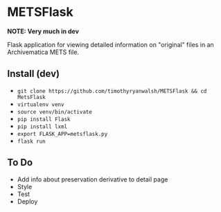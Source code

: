 # METSFlask  

**NOTE: Very much in dev**  

Flask application for viewing detailed information on "original" files in an Archivematica METS file.  

## Install (dev)
* `git clone https://github.com/timothyryanwalsh/METSFlask && cd MetsFlask`  
* `virtualenv venv`  
* `source venv/bin/activate`  
* `pip install Flask`  
* `pip install lxml` 
* `export FLASK_APP=metsflask.py`   
* `flask run`  

## To Do    
* Add info about preservation derivative to detail page  
* Style  
* Test  
* Deploy  

